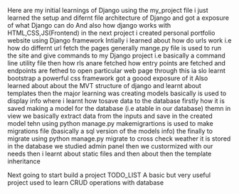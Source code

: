 Here are my initial learnings of Django 
using the my_project file i just learned the setup and difernt file architecture of Django and got a exposure of what Django can do And also how django works with HTML,CSS,JS(Frontend)
in the next project i created personal portfolio website using Django framework 
Intially i learned about how do urls work i.e how do differnt url fetch the pages generally mange.py file is used to run the site and give commands to my Django project i.e basically a command line utility file 
then how rls anare fetched how entry points are fetched and endpoints are fethed to open particular web page through this ia slo learnt bootstrap a powerful css framework got a goood exposure of it 
Also learned about about the MVT structure of django and learnt about templates 
then the major learning was creating models basically is used to display info where i learnt how tosave data to the database firstly how it is saved making a model for the database (i.e atable in our database)
themn in view we basically extract data from the inputs and save in the created model tehn using python manage.py makemigrartions is used to make migrations file (basically a sql version of the models info)
the finally to migrate using python manage.py migrate 
to cross check weather it is stored in the database we studied admin panel 
then we custormized with our needs 
then i learnt about static files and then about then the template inheritance 

Next going to start build a project TODO_LIST A basic but very useful project used to learn CRUD operations with database 
